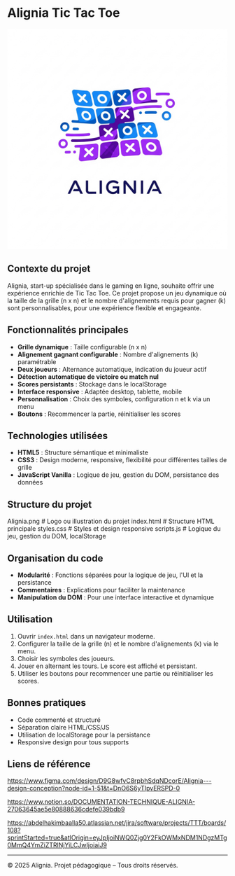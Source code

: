 # Alignia Tic Tac Toe

![Alignia Logo](./Alignia.png)

## Contexte du projet

Alignia, start-up spécialisée dans le gaming en ligne, souhaite offrir une expérience enrichie de Tic Tac Toe. Ce projet propose un jeu dynamique où la taille de la grille (n x n) et le nombre d'alignements requis pour gagner (k) sont personnalisables, pour une expérience flexible et engageante.

## Fonctionnalités principales

- **Grille dynamique** : Taille configurable (n x n)
- **Alignement gagnant configurable** : Nombre d'alignements (k) paramétrable
- **Deux joueurs** : Alternance automatique, indication du joueur actif
- **Détection automatique de victoire ou match nul**
- **Scores persistants** : Stockage dans le localStorage
- **Interface responsive** : Adaptée desktop, tablette, mobile
- **Personnalisation** : Choix des symboles, configuration n et k via un menu
- **Boutons** : Recommencer la partie, réinitialiser les scores

## Technologies utilisées

- **HTML5** : Structure sémantique et minimaliste
- **CSS3** : Design moderne, responsive, flexibilité pour différentes tailles de grille
- **JavaScript Vanilla** : Logique de jeu, gestion du DOM, persistance des données

## Structure du projet

Alignia.png         # Logo ou illustration du projet
index.html          # Structure HTML principale
styles.css          # Styles et design responsive
scripts.js          # Logique du jeu, gestion du DOM, localStorage

## Organisation du code

- **Modularité** : Fonctions séparées pour la logique de jeu, l'UI et la persistance
- **Commentaires** : Explications pour faciliter la maintenance
- **Manipulation du DOM** : Pour une interface interactive et dynamique

## Utilisation

1. Ouvrir `index.html` dans un navigateur moderne.
2. Configurer la taille de la grille (n) et le nombre d'alignements (k) via le menu.
3. Choisir les symboles des joueurs.
4. Jouer en alternant les tours. Le score est affiché et persistant.
5. Utiliser les boutons pour recommencer une partie ou réinitialiser les scores.

## Bonnes pratiques

- Code commenté et structuré
- Séparation claire HTML/CSS/JS
- Utilisation de localStorage pour la persistance
- Responsive design pour tous supports

## Liens de référence

https://www.figma.com/design/D9G8wfvC8rpbhSdqNDcorE/Alignia---design-conception?node-id=1-51&t=DnO6S6yTIpvERSPD-0

https://www.notion.so/DOCUMENTATION-TECHNIQUE-ALIGNIA-27063645ae5e80888636cdefe039bdb9

https://abdelhakimbaalla50.atlassian.net/jira/software/projects/TTT/boards/108?sprintStarted=true&atlOrigin=eyJpIjoiNWQ0Zjg0Y2FkOWMxNDM1NDgzMTg0MmQ4YmZiZTRlNjYiLCJwIjoiaiJ9

---

© 2025 Alignia. Projet pédagogique – Tous droits réservés.
